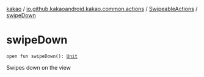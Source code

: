 [kakao](../../index.md) / [io.github.kakaoandroid.kakao.common.actions](../index.md) / [SwipeableActions](index.md) / [swipeDown](./swipe-down.md)

# swipeDown

`open fun swipeDown(): `[`Unit`](https://kotlinlang.org/api/latest/jvm/stdlib/kotlin/-unit/index.html)

Swipes down on the view

